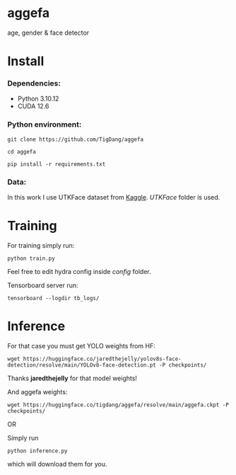 # aggefa
age, gender &amp; face detector

# Install

### Dependencies:

- Python 3.10.12
- CUDA 12.6

### Python environment:

```
git clone https://github.com/TigDang/aggefa
```

```
cd aggefa
```

```
pip install -r requirements.txt
```

### Data:

In this work I use UTKFace dataset from [Kaggle](https://www.kaggle.com/datasets/jangedoo/utkface-new). <i>UTKFace</i> folder is used.

# Training
For training simply run:
```
python train.py
```

Feel free to edit hydra config inside <i>config</i> folder.

Tensorboard server run:
```
tensorboard --logdir tb_logs/
```

# Inference

For that case you must get YOLO weights from HF:

```
wget https://huggingface.co/jaredthejelly/yolov8s-face-detection/resolve/main/YOLOv8-face-detection.pt -P checkpoints/
```

Thanks <b>jaredthejelly</b> for that model weights!

And aggefa weights:

```
wget https://huggingface.co/tigdang/aggefa/resolve/main/aggefa.ckpt -P checkpoints/
```

OR

Simply run

```
python inference.py
```

which will download them for you.
